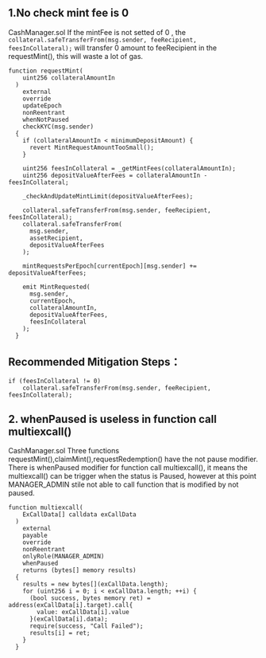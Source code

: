 ## 1.No check mint fee is 0
CashManager.sol
If the mintFee is not setted of 0 , the  ```collateral.safeTransferFrom(msg.sender, feeRecipient, feesInCollateral);```  will transfer 0 amount to feeRecipient in the requestMint(), this will waste a lot of gas.

```
function requestMint(
    uint256 collateralAmountIn
  )
    external
    override
    updateEpoch
    nonReentrant
    whenNotPaused
    checkKYC(msg.sender)
  {
    if (collateralAmountIn < minimumDepositAmount) {
      revert MintRequestAmountTooSmall();
    }

    uint256 feesInCollateral = _getMintFees(collateralAmountIn);
    uint256 depositValueAfterFees = collateralAmountIn - feesInCollateral;

    _checkAndUpdateMintLimit(depositValueAfterFees);

    collateral.safeTransferFrom(msg.sender, feeRecipient, feesInCollateral);
    collateral.safeTransferFrom(
      msg.sender,
      assetRecipient,
      depositValueAfterFees
    );

    mintRequestsPerEpoch[currentEpoch][msg.sender] += depositValueAfterFees;

    emit MintRequested(
      msg.sender,
      currentEpoch,
      collateralAmountIn,
      depositValueAfterFees,
      feesInCollateral
    );
  }

```
## Recommended Mitigation Steps：
```
if (feesInCollateral != 0)
    collateral.safeTransferFrom(msg.sender, feeRecipient, feesInCollateral);

```


## 2. whenPaused is useless in function call multiexcall()
CashManager.sol
Three functions requestMint(),claimMint(),requestRedemption() have the not pause modifier. There is whenPaused  modifier for function call multiexcall(), it means the multiexcall() can be trigger when the status is Paused, however  at this point  MANAGER_ADMIN stile not able to call function that is modified by not paused.

```
function multiexcall(
    ExCallData[] calldata exCallData
  )
    external
    payable
    override
    nonReentrant
    onlyRole(MANAGER_ADMIN)
    whenPaused
    returns (bytes[] memory results)
  {
    results = new bytes[](exCallData.length);
    for (uint256 i = 0; i < exCallData.length; ++i) {
      (bool success, bytes memory ret) = address(exCallData[i].target).call{
        value: exCallData[i].value
      }(exCallData[i].data);
      require(success, "Call Failed");
      results[i] = ret;
    }
  }

```





